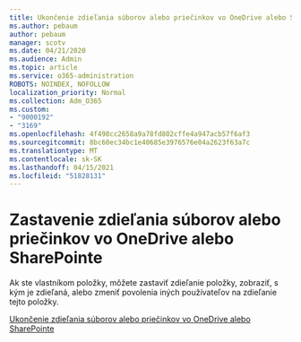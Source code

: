 ```yaml
---
title: Ukončenie zdieľania súborov alebo priečinkov vo OneDrive alebo SharePointe
ms.author: pebaum
author: pebaum
manager: scotv
ms.date: 04/21/2020
ms.audience: Admin
ms.topic: article
ms.service: o365-administration
ROBOTS: NOINDEX, NOFOLLOW
localization_priority: Normal
ms.collection: Adm_O365
ms.custom:
- "9000192"
- "3169"
ms.openlocfilehash: 4f498cc2658a9a78fd802cffe4a947acb57f6af3
ms.sourcegitcommit: 8bc60ec34bc1e40685e3976576e04a2623f63a7c
ms.translationtype: MT
ms.contentlocale: sk-SK
ms.lasthandoff: 04/15/2021
ms.locfileid: "51828131"
---
```

# <a name="how-to-stop-sharing-onedrive-or-sharepoint-files-or-folders"></a>Zastavenie zdieľania súborov alebo priečinkov vo OneDrive alebo SharePointe

Ak ste vlastníkom položky, môžete zastaviť zdieľanie položky, zobraziť, s kým je zdieľaná, alebo zmeniť povolenia iných používateľov na zdieľanie tejto položky.

[Ukončenie zdieľania súborov alebo priečinkov vo OneDrive alebo SharePointe](https://support.office.com/article/stop-sharing-onedrive-or-sharepoint-files-or-folders-or-change-permissions-0a36470f-d7fe-40a0-bd74-0ac6c1e13323)